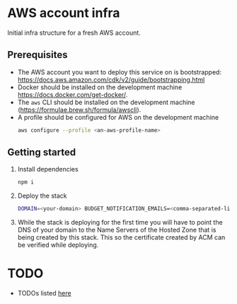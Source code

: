 # AWS account infra

Initial infra structure for a fresh AWS account.

## Prerequisites

- The AWS account you want to deploy this service on is bootstrapped: https://docs.aws.amazon.com/cdk/v2/guide/bootstrapping.html
- Docker should be installed on the development machine https://docs.docker.com/get-docker/.
- The `aws` CLI should be installed on the development machine (https://formulae.brew.sh/formula/awscli).
- A profile should be configured for AWS on the development machine
  ```bash
  aws configure --profile <an-aws-profile-name>
  ```

## Getting started

1. Install dependencies
   ```bash
   npm i
   ```
2. Deploy the stack
   ```bash
   DOMAIN=<your-domain> BUDGET_NOTIFICATION_EMAILS=<comma-separated-list-of-emails> npm run deploy --profile <the-aws-profile-name>
   ```
3. While the stack is deploying for the first time you will have to point the DNS of your domain to the Name Servers of the Hosted Zone that is being created by this stack. This so the certificate created by ACM can be verified while deploying.

# TODO

- TODOs listed [here](TODO.md)
